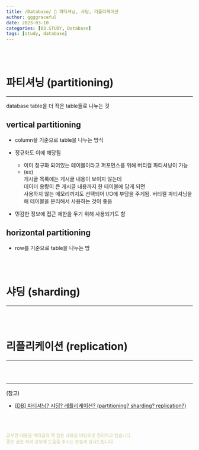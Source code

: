 ```yaml
---
title: /Database/ 💬 파티셔닝, 샤딩, 리플리케이션
author: ggggraceful
date: 2023-03-10
categories: [03.STUDY, Database]
tags: [study, database]
---
```



<br/>
<br/>

# 파티셔닝 (partitioning)

---

database table을 더 작은 table들로 나누는 것

## vertical partitioning
- column을 기준으로 table을 나누는 방식

- 정규화도 이에 해당됨
  - 이미 정규화 되어있는 테이블이라고 퍼포먼스를 위해 버티컬 파티셔닝이 가능
  - (ex)  
    게시글 목록에는 게시글 내용이 보이지 않는데  
    데이터 용량이 큰 게시글 내용까지 한 테이블에 담게 되면   
    사용하지 않는 메모리까지도 선택되어 I/O에 부담을 주게됨.
    버티컬 파티셔닝을 해 테이블을 분리해서 사용하는 것이 좋음
  
- 민감한 정보에 접근 제한을 두기 위해 사용되기도 함
    
 
## horizontal partitioning
- row를 기준으로 table을 나누는 방

<br/>
<br/>

# 샤딩 (sharding)

---


<br/>
<br/>

# 리플리케이션 (replication)

---



<br/>
<br/>

---

(참고)

- [[DB] 파티셔닝? 샤딩? 레플리케이션? (partitioning? sharding? replication?)](https://www.youtube.com/watch?v=P7LqaEO-nGU)

<br/>
<br/>

<span style="font-size: 12px; color:  #cbce91"> 공부한 내용을 여러글과 책 읽은 내용을 바탕으로 정리하고 있습니다.</span>  
<span style="font-size: 12px; color:  #cbce91"> 좋은 글로 저의 공부에 도움을 주시는 분들께 감사드립니다. </span>

<!--

❤️면접예상질문 ❤️

-->
